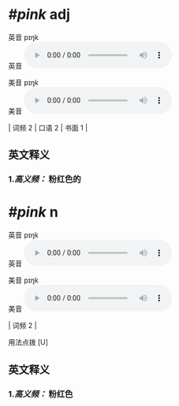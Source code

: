 # ***\#pink*** adj
英音 pɪŋk  
英音
<audio src="./media/pink-B.aac" controls="controls"></audio>

美音 pɪŋk  
美音
<audio src="./media/pink.aac" controls="controls"></audio>



| 词频 2 | 口语 2 | 书面 1 |  

英文释义
---
### 1.*高义频：* **粉红色的**  


# ***\#pink*** n
英音 pɪŋk  
英音
<audio src="./media/pink-B.aac" controls="controls"></audio>

美音 pɪŋk  
美音
<audio src="./media/pink.aac" controls="controls"></audio>



| 词频 2 |  

用法点拨  [U]

英文释义
---
### 1.*高义频：* **粉红色**  



